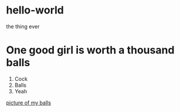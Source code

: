 # hello-world
the thing ever

# One good girl is worth a thousand **balls**
1. Cock
2. Balls
3. Yeah

[picture of my balls](https://pbs.twimg.com/profile_images/1487225505573183490/b3iFm538_400x400.jpg)
